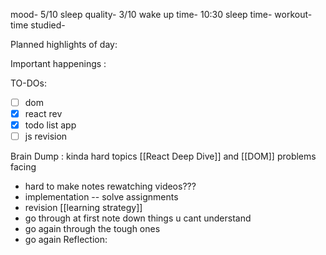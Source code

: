 mood- 5/10
sleep quality- 3/10
wake up time- 10:30
sleep time-
workout- 
time studied-


Planned highlights of day:

Important happenings :

TO-DOs:
- [ ] dom
- [x] react rev
- [x] todo list app
- [ ] js revision

Brain Dump :
kinda hard topics [[React Deep Dive]] and [[DOM]] 
problems facing 
- hard to make notes 
rewatching videos???
- implementation
-- solve assignments 
- revision
[[learning strategy]]
- go through at first note down things u cant understand 
- go again through the tough ones
- go again 
Reflection:

